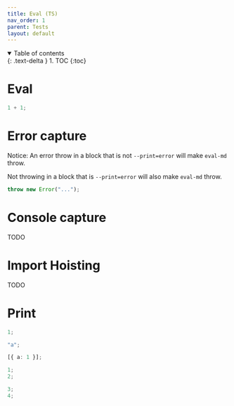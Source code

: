 ```yaml
---
title: Eval (TS)
nav_order: 1
parent: Tests
layout: default
---
```


<details open markdown="block">
  <summary>
    Table of contents
  </summary>
  {: .text-delta }
1. TOC
{:toc}
</details>

# Eval

```ts eval
1 + 1;
```

# Error capture

Notice: An error throw in a block that is not `--print=error` will make `eval-md` throw.

Not throwing in a block that is `--print=error` will also make `eval-md` throw.

```ts eval --print=error
throw new Error("...");
```

# Console capture

TODO

# Import Hoisting

TODO

# Print

```ts eval --print=json
1;
```

```ts eval --print=json
"a";
```

```ts eval --print=json
[{ a: 1 }];
```

```ts eval --print=json
1;
2;
```

```ts eval --print=json
3;
4;
```
